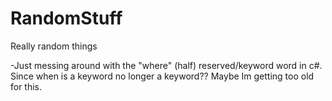 # RandomStuff
Really random things

-Just messing around with the "where" (half) reserved/keyword word in c#. Since when is a keyword no longer a keyword?? Maybe Im getting too old for this.
